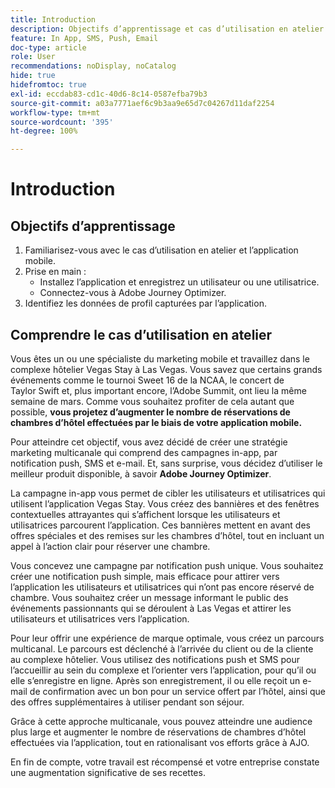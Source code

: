 ```yaml
---
title: Introduction
description: Objectifs d’apprentissage et cas d’utilisation en atelier
feature: In App, SMS, Push, Email
doc-type: article
role: User
recommendations: noDisplay, noCatalog
hide: true
hidefromtoc: true
exl-id: eccdab83-cd1c-40d6-8c14-0587efba79b3
source-git-commit: a03a7771aef6c9b3aa9e65d7c04267d11daf2254
workflow-type: tm+mt
source-wordcount: '395'
ht-degree: 100%

---
```


# Introduction

## Objectifs d’apprentissage

1. Familiarisez-vous avec le cas d’utilisation en atelier et l’application mobile.
2. Prise en main :
   * Installez l’application et enregistrez un utilisateur ou une utilisatrice.
   * Connectez-vous à Adobe Journey Optimizer.
3. Identifiez les données de profil capturées par l’application.

## Comprendre le cas d’utilisation en atelier

Vous êtes un ou une spécialiste du marketing mobile et travaillez dans le complexe hôtelier Vegas Stay à Las Vegas. Vous savez que certains grands événements comme le tournoi Sweet 16 de la NCAA, le concert de Taylor Swift et, plus important encore, l’Adobe Summit, ont lieu la même semaine de mars. Comme vous souhaitez profiter de cela autant que possible, **vous projetez d’augmenter le nombre de réservations de chambres d’hôtel effectuées par le biais de votre application mobile.**

Pour atteindre cet objectif, vous avez décidé de créer une stratégie marketing multicanale qui comprend des campagnes in-app, par notification push, SMS et e-mail.  Et, sans surprise, vous décidez d’utiliser le meilleur produit disponible, à savoir **Adobe Journey Optimizer**.

La campagne in-app vous permet de cibler les utilisateurs et utilisatrices qui utilisent l’application Vegas Stay. Vous créez des bannières et des fenêtres contextuelles attrayantes qui s’affichent lorsque les utilisateurs et utilisatrices parcourent l’application. Ces bannières mettent en avant des offres spéciales et des remises sur les chambres d’hôtel, tout en incluant un appel à l’action clair pour réserver une chambre.

Vous concevez une campagne par notification push unique. Vous souhaitez créer une notification push simple, mais efficace pour attirer vers l’application les utilisateurs et utilisatrices qui n’ont pas encore réservé de chambre. Vous souhaitez créer un message informant le public des événements passionnants qui se déroulent à Las Vegas et attirer les utilisateurs et utilisatrices vers l’application.

Pour leur offrir une expérience de marque optimale, vous créez un parcours multicanal. Le parcours est déclenché à l’arrivée du client ou de la cliente au complexe hôtelier. Vous utilisez des notifications push et SMS pour l’accueillir au sein du complexe et l’orienter vers l’application, pour qu’il ou elle s’enregistre en ligne. Après son enregistrement, il ou elle reçoit un e-mail de confirmation avec un bon pour un service offert par l’hôtel, ainsi que des offres supplémentaires à utiliser pendant son séjour.

Grâce à cette approche multicanale, vous pouvez atteindre une audience plus large et augmenter le nombre de réservations de chambres d’hôtel effectuées via l’application, tout en rationalisant vos efforts grâce à AJO.

En fin de compte, votre travail est récompensé et votre entreprise constate une augmentation significative de ses recettes.
